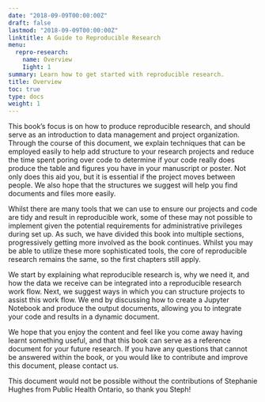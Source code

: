 ```yaml
---
date: "2018-09-09T00:00:00Z"
draft: false
lastmod: "2018-09-09T00:00:00Z"
linktitle: A Guide to Reproducible Research
menu:
  repro-research:
    name: Overview
    Iight: 1
summary: Learn how to get started with reproducible research.
title: Overview
toc: true
type: docs
weight: 1
---
```


This book’s focus is on how to produce reproducible research, and should serve as an introduction to data management and project organization. Through the course of this document, we explain techniques that can be employed easily to help add structure to your research projects and reduce the time spent poring over code to determine if your code really does produce the table and figures you have in your manuscript or poster. Not only does this aid you, but it is essential if the project moves between people. We also hope that the structures we suggest will help you find documents and files more easily.

Whilst there are many tools that we can use to ensure our projects and code are tidy and result in reproducible work, some of these may not possible to implement given the potential requirements for administrative privileges during set up. As such, we have divided this book into multiple sections, progressively getting more involved as the book continues. Whilst you may be able to utilize these more sophisticated tools, the core of reproducible research remains the same, so the first chapters still apply.

We start by explaining what reproducible research is, why we need it, and how the data we receive can be integrated into a reproducible research work flow. Next, we suggest ways in which you can structure projects to assist this work flow. We end by discussing how to create a Jupyter Notebook and produce the output documents, allowing you to integrate your code and results in a dynamic document.

We hope that you enjoy the content and feel like you come away having learnt something useful, and that this book can serve as a reference document for your future research. If you have any questions that cannot be answered within the book, or you would like to contribute and improve this document, please contact us.

This document would not be possible without the contributions of Stephanie Hughes from Public Health Ontario, so thank you Steph!
